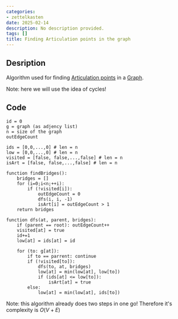 ```yaml
---
categories:
- zettelkasten
date: 2025-02-14
description: No description provided.
tags: []
title: Finding Articulation points in the graph
---
```


## Desription

Algorithm used for finding [Articulation points](Articulation%20points.md) in a [Graph](Graph.md).

Note: here we will use the idea of cycles!

## Code

```pseudo
id = 0
g = graph (as adjency list)
n = size of the graph
outEdgeCount

ids = [0,0,...,0] # len = n
low = [0,0,...,0] # len = n
visited = [false, false,...,false] # len = n
isArt = [false, false,...,false] # len = n

function findBridges():
	bridges = []
	for (i=0;i<n;++i):
		if (!visited[i]):
			outEdgeCount = 0
			dfs(i, i, -1)
			isArt[i] = outEdgeCount > 1
	return bridges

function dfs(at, parent, bridges):
	if (parent == root): outEdgeCount++
	visited[at] = true
	id+=1
	low[at] = ids[at] = id

	for (to: g[at]):
		if to == parrent: continue
		if (!visited[to]):
			dfs(to, at, bridges)
			low[at] = min(low[at], low[to])
			if (ids[at] <= low[to]):
				isArt[at] = true
		else:
			low[at] = min(low[at], ids[to])
```

Note: this algorithm already does two steps in one go! Therefore it's complexity is $O(V+E)$
